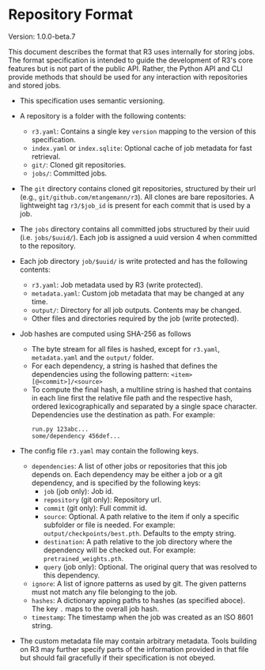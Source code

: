 # Repository Format

Version: 1.0.0-beta.7

This document describes the format that R3 uses internally for storing jobs. The format
specification is intended to guide the development of R3's core features but is not part
of the public API. Rather, the Python API and CLI provide methods that should be used
for any interaction with repositories and stored jobs.

- This specification uses semantic versioning.

- A repository is a folder with the following contents:
  - `r3.yaml`: Contains a single key `version` mapping to the version of this
    specification.
  - `index.yaml` or `index.sqlite`: Optional cache of job metadata for fast retrieval.
  - `git/`: Cloned git repositories.
  - `jobs/`: Committed jobs.

- The `git` directory contains cloned git repositories, structured by their url (e.g.,
  `git/github.com/mtangemann/r3`). All clones are bare repositories. A lightweight tag
  `r3/$job_id` is present for each commit that is used by a job.

- The `jobs` directory contains all committed jobs structured by their uuid (i.e. 
  `jobs/$uuid/`). Each job is assigned a uuid version 4 when committed to the
  repository.

- Each job directory `job/$uuid/` is write protected and has the following contents:
  - `r3.yaml`: Job metadata used by R3 (write protected).
  - `metadata.yaml`: Custom job metadata that may be changed at any time.
  - `output/`: Directory for all job outputs. Contents may be changed.
  - Other files and directories required by the job (write protected).

- Job hashes are computed using SHA-256 as follows
  - The byte stream for all files is hashed, except for `r3.yaml`, `metadata.yaml` and
    the `output/` folder.
  - For each dependency, a string is hashed that defines the dependencies using the
    following pattern: `<item>[@<commit>]/<source>`
  - To compute the final hash, a multiline string is hashed that contains in each line
    first the relative file path and the respective hash, ordered lexicographically and
    separated by a single space character. Dependencies use the destination as path.
     For example:
    ```
    run.py 123abc...
    some/dependency 456def...
    ```

- The config file `r3.yaml` may contain the following keys.
  - `dependencies`: A list of other jobs or repositories that this job depends on. Each
    dependency may be either a job or a git dependency, and is specified by the
    following keys:
    - `job` (job only): Job id.
    - `repository` (git only): Repository url.
    - `commit` (git only): Full commit id.
    - `source`: Optional. A path relative to the item if only a specific subfolder
      or file is needed. For example: `output/checkpoints/best.pth`. Defaults to the
      empty string.
    - `destination`: A path relative to the job directory where the dependency will be
       checked out. For example: `pretrained_weights.pth`.
    - `query` (job only): Optional. The original query that was resolved to this
       dependency.
  - `ignore`: A list of ignore patterns as used by git. The given patterns must not
    match any file belonging to the job.
  - `hashes`: A dictionary apping paths to hashes (as specified aboce). The key `.`
    maps to the overall job hash.
  - `timestamp`: The timestamp when the job was created as an ISO 8601 string.

- The custom metadata file may contain arbitrary metadata. Tools building on R3 may
  further specify parts of the information provided in that file but should fail
  gracefully if their specification is not obeyed.

